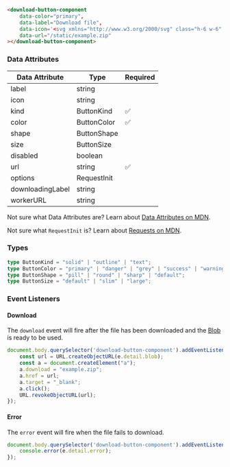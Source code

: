 ```html
<download-button-component
    data-color="primary",
    data-label="Download file",
    data-icon='<svg xmlns="http://www.w3.org/2000/svg" class="h-6 w-6" fill="none" viewBox="0 0 24 24" stroke="currentColor"><path stroke-linecap="round" stroke-linejoin="round" stroke-width="2" d="M4 16v1a3 3 0 003 3h10a3 3 0 003-3v-1m-4-4l-4 4m0 0l-4-4m4 4V4" /></svg>'
    data-url="/static/example.zip"
></download-button-component>
```

### Data Attributes

| Data Attribute | Type | Required |
| -------------- | ---- | -------- |
| label | string | |
| icon | string | |
| kind | ButtonKind | ✅ |
| color | ButtonColor | ✅ |
| shape | ButtonShape | |
| size | ButtonSize | |
| disabled | boolean | | 
| url | string | ✅ |
| options | RequestInit | |
| downloadingLabel | string | |
| workerURL | string | |

Not sure what Data Attributes are? Learn about [Data Attributes on MDN](https://developer.mozilla.org/en-US/docs/Web/HTML/Global_attributes/data-*).

Not sure what `RequestInit` is? Learn about [Requests on MDN](https://developer.mozilla.org/en-US/docs/Web/API/Request/Request).

### Types

```typescript
type ButtonKind = "solid" | "outline" | "text";
type ButtonColor = "primary" | "danger" | "grey" | "success" | "warning" | "info" | "white";
type ButtonShape = "pill" | "round" | "sharp" | "default";
type ButtonSize = "default" | "slim" | "large";
```

### Event Listeners

#### Download

The `download` event will fire after the file has been downloaded and the [Blob](https://developer.mozilla.org/en-US/docs/Web/API/Blob) is ready to be used.

```typescript
document.body.querySelector('download-button-component').addEventListener('download', (e) => {
    const url = URL.createObjectURL(e.detail.blob);
    const a = document.createElement("a");
    a.download = "example.zip";
    a.href = url;
    a.target = "_blank";
    a.click();
    URL.revokeObjectURL(url);
});
```

#### Error

The `error` event will fire when the file fails to download.

```typescript
document.body.querySelector('download-button-component').addEventListener('error', (e) => {
    console.error(e.detail.error);
});
```
